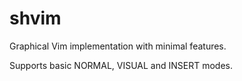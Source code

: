 # shvim

Graphical Vim implementation with minimal features.

Supports basic NORMAL, VISUAL and INSERT modes.
